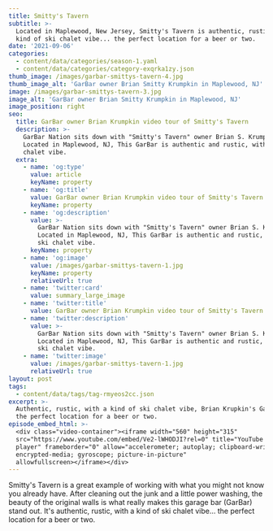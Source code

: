 ```yaml
---
title: Smitty's Tavern
subtitle: >-
  Located in Maplewood, New Jersey, Smitty's Tavern is authentic, rustic, with a
  kind of ski chalet vibe... the perfect location for a beer or two.
date: '2021-09-06'
categories:
  - content/data/categories/season-1.yaml
  - content/data/categories/category-exqrka1zy.json
thumb_image: /images/garbar-smittys-tavern-4.jpg
thumb_image_alt: 'GarBar owner Brian Smitty Krumpkin in Maplewood, NJ'
image: /images/garbar-smittys-tavern-3.jpg
image_alt: 'GarBar owner Brian Smitty Krumpkin in Maplewood, NJ'
image_position: right
seo:
  title: GarBar owner Brian Krumpkin video tour of Smitty's Tavern
  description: >-
    GarBar Nation sits down with "Smitty's Tavern" owner Brian S. Krumpkin.
    Located in Maplewood, NJ, This GarBar is authentic and rustic, with a ski
    chalet vibe.
  extra:
    - name: 'og:type'
      value: article
      keyName: property
    - name: 'og:title'
      value: GarBar owner Brian Krumpkin video tour of Smitty's Tavern
      keyName: property
    - name: 'og:description'
      value: >-
        GarBar Nation sits down with "Smitty's Tavern" owner Brian S. Krumpkin.
        Located in Maplewood, NJ, This GarBar is authentic and rustic, with a
        ski chalet vibe.
      keyName: property
    - name: 'og:image'
      value: /images/garbar-smittys-tavern-1.jpg
      keyName: property
      relativeUrl: true
    - name: 'twitter:card'
      value: summary_large_image
    - name: 'twitter:title'
      value: GarBar owner Brian Krumpkin video tour of Smitty's Tavern
    - name: 'twitter:description'
      value: >-
        GarBar Nation sits down with "Smitty's Tavern" owner Brian S. Krumpkin.
        Located in Maplewood, NJ, This GarBar is authentic and rustic, with a
        ski chalet vibe.
    - name: 'twitter:image'
      value: /images/garbar-smittys-tavern-1.jpg
      relativeUrl: true
layout: post
tags:
  - content/data/tags/tag-rmyeos2cc.json
excerpt: >-
  Authentic, rustic, with a kind of ski chalet vibe, Brian Krupkin's GarBar is
  the perfect location for a beer or two.
episode_embed_html: >-
  <div class="video-container"><iframe width="560" height="315"
  src="https://www.youtube.com/embed/Ve2-lWHODJI?rel=0" title="YouTube video
  player" frameborder="0" allow="accelerometer; autoplay; clipboard-write;
  encrypted-media; gyroscope; picture-in-picture"
  allowfullscreen></iframe></div>
---
```

Smitty's Tavern is a great example of working with what you might not know you already have. After cleaning out the junk and a little power washing, the beauty of the original walls is what really makes this garage bar (GarBar) stand out. It's authentic, rustic, with a kind of ski chalet vibe...  the perfect location for a beer or two.
